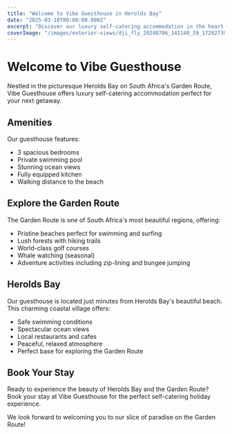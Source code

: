 ```yaml
---
title: "Welcome to Vibe Guesthouse in Herolds Bay"
date: "2025-03-18T00:00:00.000Z"
excerpt: "Discover our luxury self-catering accommodation in the heart of the Garden Route."
coverImage: "/images/exterior-views/dji_fly_20240706_141140_39_1720273902484_photo.jpg"
---
```


# Welcome to Vibe Guesthouse

Nestled in the picturesque Herolds Bay on South Africa's Garden Route, Vibe Guesthouse offers luxury self-catering accommodation perfect for your next getaway.

## Amenities

Our guesthouse features:
- 3 spacious bedrooms
- Private swimming pool
- Stunning ocean views
- Fully equipped kitchen
- Walking distance to the beach

## Explore the Garden Route

The Garden Route is one of South Africa's most beautiful regions, offering:

- Pristine beaches perfect for swimming and surfing
- Lush forests with hiking trails
- World-class golf courses
- Whale watching (seasonal)
- Adventure activities including zip-lining and bungee jumping

## Herolds Bay

Our guesthouse is located just minutes from Herolds Bay's beautiful beach. This charming coastal village offers:

- Safe swimming conditions
- Spectacular ocean views
- Local restaurants and cafes
- Peaceful, relaxed atmosphere
- Perfect base for exploring the Garden Route

## Book Your Stay

Ready to experience the beauty of Herolds Bay and the Garden Route? Book your stay at Vibe Guesthouse for the perfect self-catering holiday experience.

We look forward to welcoming you to our slice of paradise on the Garden Route!